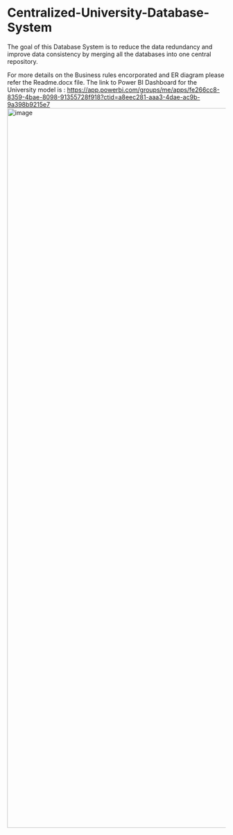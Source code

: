 # Centralized-University-Database-System

The goal of this Database System is to reduce the data redundancy and improve data consistency by merging all the databases into one central repository.

For more details on the Business rules encorporated and ER diagram please refer the Readme.docx file. 
The link to Power BI Dashboard for the University model is : 
https://app.powerbi.com/groups/me/apps/fe266cc8-8359-4bae-8098-91355728f918?ctid=a8eec281-aaa3-4dae-ac9b-9a398b9215e7 
<img width="1659" alt="image" src="https://user-images.githubusercontent.com/91445710/156668715-07925c73-0149-489b-8419-7e8db6817833.png">

